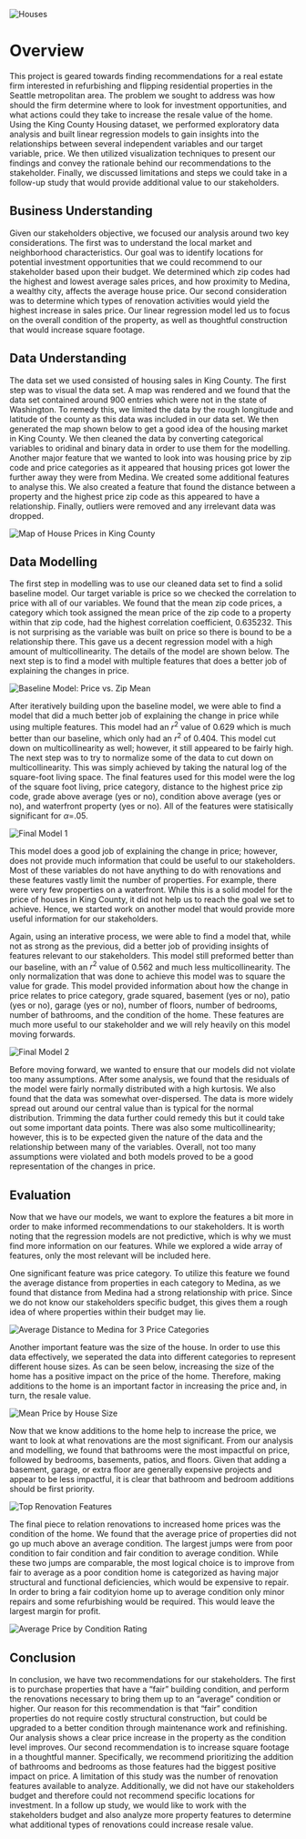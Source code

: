 ![Houses](images/houses.png)

# Overview
 
This project is geared towards finding recommendations for a real estate firm interested in refurbishing and flipping residential properties in the Seattle metropolitan area. The problem we sought to address was how should the firm determine where to look for investment opportunities, and what actions could they take to increase the resale value of the home. Using the King County Housing dataset, we performed exploratory data analysis and built linear regression models to gain insights into the relationships between several independent variables and our target variable, price. We then utilized visualization techniques to present our findings and convey the rationale behind our recommendations to the stakeholder. Finally, we discussed limitations and steps we could take in a follow-up study that would provide additional value to our stakeholders.  


## Business Understanding

Given our stakeholders objective, we focused our analysis around two key considerations. The first was to understand the local market and neighborhood characteristics. Our goal was to identify locations for potential investment opportunities that we could recommend to our stakeholder based upon their budget. We determined which zip codes had the highest and lowest average sales prices, and how proximity to Medina, a wealthy city, affects the average house price. Our second consideration was to determine which types of renovation activities would yield the highest increase in sales price. Our linear regression model led us to focus on the overall condition of the property, as well as thoughtful construction that would increase square footage. 

## Data Understanding

The data set we used consisted of housing sales in King County. The first step was to visual the data set. A map was rendered and we found that the data set contained around 900 entries which were not in the state of Washington. To remedy this, we limited the data by the rough longitude and latitude of the county as this data was included in our data set. We then generated the map shown below to get a good idea of the housing market in King County. We then cleaned the data by converting categorical variables to oridinal and binary data in order to use them for the modelling. Another major feature that we wanted to look into was housing price by zip code and price categories as it appeared that housing prices got lower the further away they were from Medina. We created some additional features to analyse this. We also created a feature that found the distance between a property and the highest price zip code as this appeared to have a relationship. Finally, outliers were removed and any irrelevant data was dropped.

![Map of House Prices in King County](images/kingcountymap.png)

## Data Modelling

The first step in modelling was to use our cleaned data set to find a solid baseline model. Our target variable is price so we checked the correlation to price with all of our variables. We found that the mean zip code prices, a category which took assigned the mean price of the zip code to a property within that zip code, had the highest correlation coefficient, 0.635232. This is not surprising as the variable was built on price so there is bound to be a relationship there. This gave us a decent regression model with a high amount of multicollinearity. The details of the model are shown below. The next step is to find a model with multiple features that does a better job of explaining the changes in price. 

![Baseline Model: Price vs. Zip Mean](images/baseline.png)

After iteratively building upon the baseline model, we were able to find a model that did a much better job of explaining the change in price while using multiple features. This model had an $r^2$ value of 0.629 which is much better than our baseline, which only had an $r^2$ of 0.404. This model cut down on multicollinearity as well; however, it still appeared to be fairly high. The next step was to try to normalize some of the data to cut down on multicollinearity. This was simply achieved by taking the natural log of the square-foot living space. The final features used for this model were the log of the square foot living, price category, distance to the highest price zip code, grade above average (yes or no), condition above average (yes or no), and waterfront property (yes or no). All of the features were statisically significant for  $\alpha$=.05. 

![Final Model 1](images/model1.png)

This model does a good job of explaining the change in price; however, does not provide much information that could be useful to our stakeholders. Most of these variables do not have anything to do with renovations and these features vastly limit the number of properties. For example, there were very few properties on a waterfront. While this is a solid model for the price of houses in King County, it did not help us to reach the goal we set to achieve. Hence, we started work on another model that would provide more useful information for our stakeholders.


Again, using an interative process, we were able to find a model that, while not as strong as the previous, did a better job of providing insights of features relevant to our stakeholders. This model still preformed better than our baseline, with an $r^2$ value of 0.562 and much less multicollinearity. The only normalization that was done to achieve this model was to square the value for grade. This model provided information about how the change in price relates to price category, grade squared, basement (yes or no), patio (yes or no), garage (yes or no), number of floors, number of bedrooms, number of bathrooms, and the condition of the home. These features are much more useful to our stakeholder and we will rely heavily on this model moving forwards.

![Final Model 2](images/model2.png)

Before moving forward, we wanted to ensure that our models did not violate too many assumptions. After some analysis, we found that the residuals of the model were fairly normally distributed with a high kurtosis. We also found that the data was somewhat over-dispersed. The data is more widely spread out around our central value than is typical for the normal distribution. Trimming the data further could remedy this but it could take out some important data points. There was also some multicollinearity; however, this is to be expected given the nature of the data and the relationship between many of the variables. Overall, not too many assumptions were violated and both models proved to be a good representation of the changes in price.

## Evaluation

Now that we have our models, we want to explore the features a bit more in order to make informed recommendations to our stakeholders. It is worth noting that the regression models are not predictive, which is why we must find more information on our features. While we explored a wide array of features, only the most relevant will be included here.

One significant feature was price category. To utilize this feature we found the average distance from properties in each category to Medina, as we found that distance from Medina had a strong relationship with price. Since we do not know our stakeholders specific budget, this gives them a rough idea of where properties within their budget may lie.

![Average Distance to Medina for 3 Price Categories](price_cat.png)

Another important feature was the size of the house. In order to use this data effectively, we seperated the data into different categories to represent different house sizes. As can be seen below, increasing the size of the home has a positive impact on the price of the home. Therefore, making additions to the home is an important factor in increasing the price and, in turn, the resale value. 

![Mean Price by House Size](sqft_cat_mean_price.png)

Now that we know additions to the home help to increase the price, we want to look at what renovations are the most significant. From our analysis and modelling, we found that bathrooms were the most impactful on price, followed by bedrooms, basements, patios, and floors. Given that adding a basement, garage, or extra floor are generally expensive projects and appear to be less impactful, it is clear that bathroom and bedroom additions should be first priority. 

![Top Renovation Features](coef_reno_fets.png)

The final piece to relation renovations to increased home prices was the condition of the home. We found that the average price of properties did not go up much above an average condition. The largest jumps were from poor condition to fair condition and fair condition to average condition. While these two jumps are comparable, the most logical choice is to improve from fair to average as a poor condition home is categorized as having major structural and functional deficiencies, which would be expensive to repair. In order to bring a fair codityion home up to average condition only minor repairs and some refurbishing would be required. This would leave the largest margin for profit.

![Average Price by Condition Rating](ang_price_cond.png)

## Conclusion

In conclusion, we have two recommendations for our stakeholders. The first is to purchase properties that have a “fair” building condition, and perform the renovations necessary to bring them up to an “average” condition or higher. Our reason for this recommendation is that “fair” condition properties do not require costly structural construction, but could be upgraded to a better condition through maintenance work and refinishing. Our analysis shows a clear price increase in the property as the condition level improves. Our second recommendation is to increase square footage in a thoughtful manner. Specifically, we recommend prioritizing the addition of bathrooms and bedrooms as those features had the biggest positive impact on price. A limitation of this study was the number of renovation features available to analyze. Additionally, we did not have our stakeholders budget and therefore could not recommend specific locations for investment. In a follow up study, we would like to work with the stakeholders budget and also analyze more property features to determine what additional types of renovations could increase resale value.
 